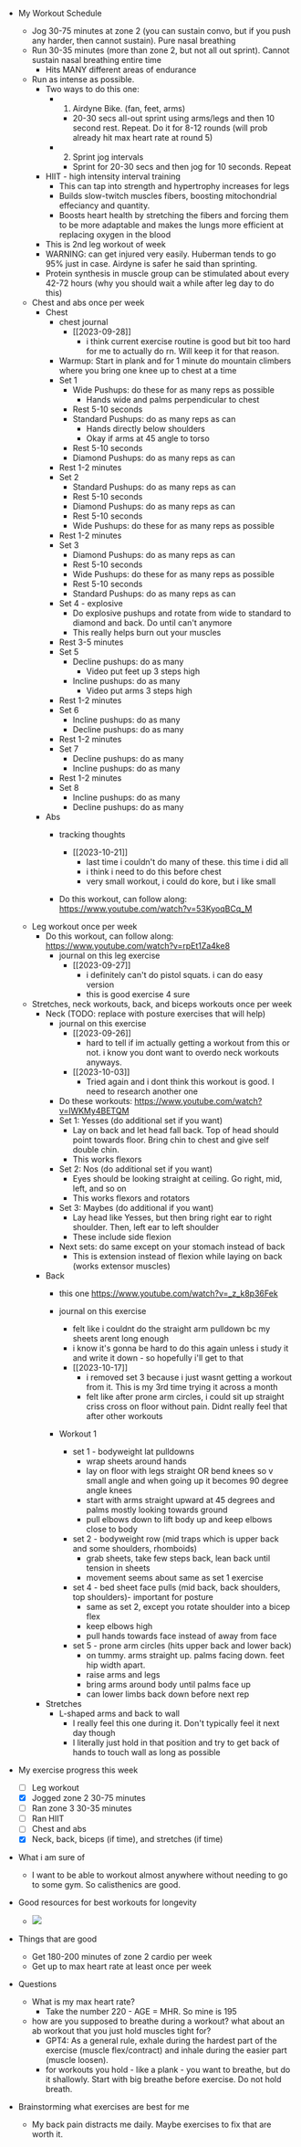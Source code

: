   * My Workout Schedule
    * Jog 30-75 minutes at zone 2 (you can sustain convo, but if you push any harder, then cannot sustain). Pure nasal breathing
    * Run 30-35 minutes (more than zone 2, but not all out sprint). Cannot sustain nasal breathing entire time
      * Hits MANY different areas of endurance
    * Run as intense as possible. 
      * Two ways to do this one:
        * 1) Airdyne Bike. (fan, feet, arms)
          * 20-30 secs all-out sprint using arms/legs and then 10 second rest. Repeat. Do it for 8-12 rounds (will prob already hit max heart rate at round 5)
        * 2) Sprint jog intervals
          * Sprint for 20-30 secs and then jog for 10 seconds. Repeat
      * HIIT - high intensity interval training
        * This can tap into strength and hypertrophy increases for legs
        * Builds slow-twitch muscles fibers, boosting mitochondrial effeciancy and quantity.
        * Boosts heart health by stretching the fibers and forcing them to be more adaptable and makes the lungs more efficient at replacing oxygen in the blood
      * This is 2nd leg workout of week
      * WARNING: can get injured very easily. Huberman tends to go 95% just in case. Airdyne is safer he said than sprinting.
      * Protein synthesis in muscle group can be stimulated about every 42-72 hours (why you should wait a while after leg day to do this)
    * Chest and abs once per week
      * Chest
        * chest journal
          * [[2023-09-28]]
            * i think current exercise routine is good but bit too hard for me to actually do rn. Will keep it for that reason. 
        * Warmup: Start in plank and for 1 minute do mountain climbers where you bring one knee up to chest at a time
        * Set 1
          * Wide Pushups: do these for as many reps as possible
            * Hands wide and palms perpendicular to chest
          * Rest 5-10 seconds
          * Standard Pushups: do as many reps as can
            * Hands directly below shoulders
            * Okay if arms at 45 angle to torso
          * Rest 5-10 seconds
          * Diamond Pushups: do as many reps as can
        * Rest 1-2 minutes
        * Set 2
          * Standard Pushups: do as many reps as can
          * Rest 5-10 seconds
          * Diamond Pushups: do as many reps as can
          * Rest 5-10 seconds
          * Wide Pushups: do these for as many reps as possible
        * Rest 1-2 minutes
        * Set 3
          * Diamond Pushups: do as many reps as can
          * Rest 5-10 seconds
          * Wide Pushups: do these for as many reps as possible
          * Rest 5-10 seconds
          * Standard Pushups: do as many reps as can
        * Set 4 - explosive
          * Do explosive pushups and rotate from wide to standard to diamond and back. Do until can't anymore
          * This really helps burn out your muscles
        * Rest 3-5 minutes
        * Set 5
          * Decline pushups: do as many
            * Video put feet up 3 steps high
          * Incline pushups: do as many
            * Video put arms 3 steps high
        * Rest 1-2 minutes
        * Set 6
          * Incline pushups: do as many
          * Decline pushups: do as many
        * Rest 1-2 minutes
        * Set 7
          * Decline pushups: do as many
          * Incline pushups: do as many
        * Rest 1-2 minutes
        * Set 8
          * Incline pushups: do as many
          * Decline pushups: do as many
      * Abs
        * tracking thoughts
          * [[2023-10-21]]
            * last time i couldn't do many of these. this time i did all
            * i think i need to do this before chest
            * very small workout, i could do kore, but i like small

        * Do this workout, can follow along: https://www.youtube.com/watch?v=53KyoqBCq_M
    * Leg workout once per week
      * Do this workout, can follow along: https://www.youtube.com/watch?v=rpEt1Za4ke8
        * journal on this leg exercise
          * [[2023-09-27]]
            * i definitely can't do pistol squats. i can do easy version
            * this is good exercise 4 sure
    * Stretches, neck workouts, back, and biceps workouts once per week
      * Neck (TODO: replace with posture exercises that will help)
        * journal on this exercise
          * [[2023-09-26]]
            * hard to tell if im actually getting a workout from this or not. i know you dont want to overdo neck workouts anyways.
          * [[2023-10-03]]
            * Tried again and i dont think this workout is good. I need to research another one 
        * Do these workouts: https://www.youtube.com/watch?v=lWKMy4BETQM
        * Set 1: Yesses (do additional set if you want)
          * Lay on back and let head fall back. Top of head should point towards floor. Bring chin to chest and give self double chin.
          * This works flexors 
        * Set 2: Nos (do additional set if you want)
          * Eyes should be looking straight at ceiling. Go right, mid, left, and so on
          * This works flexors and rotators
        * Set 3: Maybes (do additional if you want)
          * Lay head like Yesses, but then bring right ear to right shoulder. Then, left ear to left shoulder
          * These include side flexion
        * Next sets: do same except on your stomach instead of back
          * This is extension instead of flexion while laying on back (works extensor muscles)
      * Back
        * this one https://www.youtube.com/watch?v=_z_k8p36Fek
        * journal on this exercise
          * felt like i couldnt do the straight arm pulldown bc my sheets arent long enough
          * i know it's gonna be hard to do this again unless i study it and write it down - so hopefully i'll get to that
          * [[2023-10-17]]
            * i removed set 3 because i just wasnt getting a workout from it. This is my 3rd time trying it across a month
            * felt like after prone arm circles, i could sit up straight criss cross on floor without pain. Didnt really feel that after other workouts

        * Workout 1
          * set 1 - bodyweight lat pulldowns
            * wrap sheets around hands
            * lay on floor with legs straight OR bend knees so v small angle and when going up it becomes 90 degree angle knees
            * start with arms straight upward at 45 degrees and palms mostly looking towards ground
            * pull elbows down to lift body up and keep elbows close to body
          * set 2 - bodyweight row (mid traps which is upper back and some shoulders, rhomboids)
            * grab sheets, take few steps back, lean back until tension in sheets
            * movement seems about same as set 1 exercise
          * set 4 - bed sheet face pulls (mid back, back shoulders, top shoulders)- important for posture
            * same as set 2, except you rotate shoulder into a bicep flex
            * keep elbows high
            * pull hands towards face instead of away from face
          * set 5 - prone arm circles (hits upper back and lower back)
            * on tummy. arms straight up. palms facing down. feet hip width apart.
            * raise arms and legs
            * bring arms around body until palms face up
            * can lower limbs back down before next rep
      * Stretches
        * L-shaped arms and back to wall
          * I really feel this one during it. Don't typically feel it next day though
          * I literally just hold in that position and try to get back of hands to touch wall as long as possible
  * My exercise progress this week
    * [ ] Leg workout
    * [x] Jogged zone 2 30-75 minutes
    * [ ] Ran zone 3 30-35 minutes
    * [ ] Ran HIIT
    * [ ] Chest and abs
    * [x] Neck, back, biceps (if time), and stretches (if time)
  * What i am sure of
    * I want to be able to workout almost anywhere without needing to go to some gym. So calisthenics are good.
  * Good resources for best workouts for longevity
    * ![](https://twitter.com/hubermanlab/status/1584198119083810816)

  * Things that are good
    * Get 180-200 minutes of zone 2 cardio per week
    * Get up to max heart rate at least once per week
  * Questions
    * What is my max heart rate?
      * Take the number 220 - AGE = MHR. So mine is 195
    * how are you supposed to breathe during a workout? what about an ab workout that you just hold muscles tight for?
      * GPT4: As a general rule, exhale during the hardest part of the exercise (muscle flex/contract) and inhale during the easier part (muscle loosen).
      * for workouts you hold - like a plank - you want to breathe, but do it shallowly. Start with big breathe before exercise. Do not hold breath.
  * Brainstorming what exercises are best for me
    * My back pain distracts me daily. Maybe exercises to fix that are worth it.